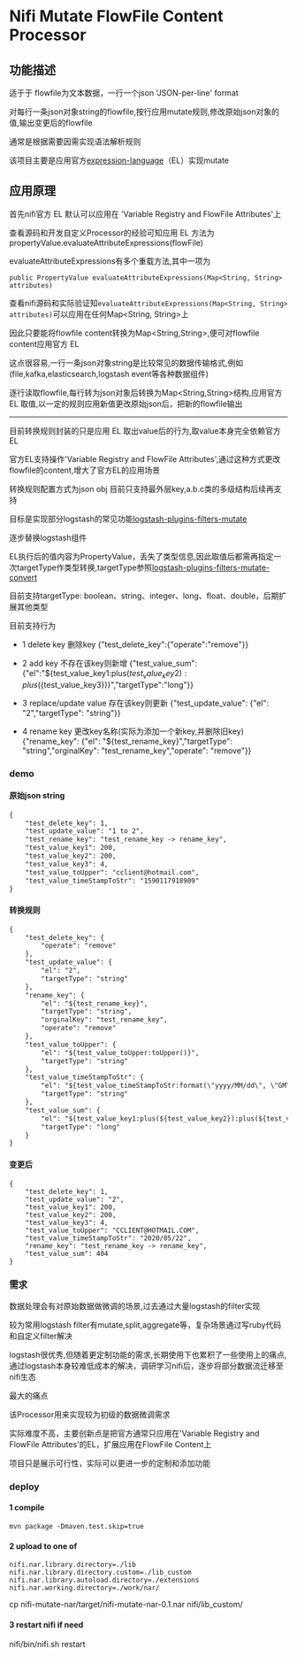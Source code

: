 Nifi Mutate FlowFile Content Processor
================================

## 功能描述

适于于 flowfile为文本数据，一行一个json 'JSON-per-line' format

对每行一条json对象string的flowfile,按行应用mutate规则,修改原始json对象的值,输出变更后的flowfile

通常是根据需要因需实现语法解析规则

该项目主要是应用官方[expression-language](http://nifi.apache.org/docs/nifi-docs/html/expression-language-guide.html)（EL）实现mutate

## 应用原理

首先nifi官方 EL 默认可以应用在 'Variable Registry and FlowFile Attributes'上

查看源码和开发自定义Processor的经验可知应用 EL 方法为propertyValue.evaluateAttributeExpressions(flowFile)

evaluateAttributeExpressions有多个重载方法,其中一项为

`public PropertyValue evaluateAttributeExpressions(Map<String, String> attributes)`

查看nifi源码和实际验证知`evaluateAttributeExpressions(Map<String, String> attributes)`可以应用在任何Map<String, String>上

因此只要能将flowfile content转换为Map<String,String>,便可对flowfile content应用官方 EL

这点很容易,一行一条json对象string是比较常见的数据传输格式,例如(file,kafka,elasticsearch,logstash event等各种数据组件)

逐行读取flowfile,每行转为json对象后转换为Map<String,String>结构,应用官方 EL 取值,以一定的规则应用新值更改原始json后，把新的flowfile输出

---

目前转换规则封装的只是应用 EL 取出value后的行为,取value本身完全依赖官方EL

官方EL支持操作\'Variable Registry and FlowFile Attributes\',通过这种方式更改flowfile的content,增大了官方EL的应用场景

转换规则配置方式为json obj 目前只支持最外层key,a.b.c类的多级结构后续再支持

目标是实现部分logstash的常见功能[logstash-plugins-filters-mutate](https://www.elastic.co/guide/en/logstash/6.3/plugins-filters-mutate.html)

逐步替换logstash组件

EL执行后的值内容为PropertyValue，丢失了类型信息,因此取值后都需再指定一次targetType作类型转换,targetType参照[logstash-plugins-filters-mutate-convert](https://www.elastic.co/guide/en/logstash/6.3/plugins-filters-mutate.html#plugins-filters-mutate-convert)

目前支持targetType: boolean、string、integer、long、float、double，后期扩展其他类型

目前支持行为

* 1 delete key 删除key {"test_delete_key":{"operate":"remove"}}

* 2 add key 不存在该key则新增 {"test_value_sum":{"el":"${test_value_key1:plus(${test_value_key2}):plus(${test_value_key3})}","targetType":"long"}}

* 3 replace/update value 存在该key则更新 {"test_update_value": {"el": "2","targetType": "string"}}

* 4 rename key 更改key名称(实际为添加一个新key,并删除旧key) {"rename_key": {"el": "${test_rename_key}","targetType": "string","orginalKey": "test_rename_key","operate": "remove"}}

### demo

#### 原始json string

```org
{
    "test_delete_key": 1,
    "test_update_value": "1 to 2",
    "test_rename_key": "test_rename_key -> rename_key",
    "test_value_key1": 200,
    "test_value_key2": 200,
    "test_value_key3": 4,
    "test_value_toUpper": "cclient@hotmail.com",
    "test_value_timeStampToStr": "1590117918909"
}
```

#### 转换规则

```org
{
    "test_delete_key": {
        "operate": "remove"
    },
    "test_update_value": {
        "el": "2",
        "targetType": "string"
    },
    "rename_key": {
        "el": "${test_rename_key}",
        "targetType": "string",
        "orginalKey": "test_rename_key",
        "operate": "remove"
    },
    "test_value_toUpper": {
        "el": "${test_value_toUpper:toUpper()}",
        "targetType": "string"
    },
    "test_value_timeStampToStr": {
        "el": "${test_value_timeStampToStr:format(\"yyyy/MM/dd\", \"GMT\")}",
        "targetType": "string"
    },
    "test_value_sum": {
        "el": "${test_value_key1:plus(${test_value_key2}):plus(${test_value_key3})}",
        "targetType": "long"
    }
}
```

#### 变更后

```mutated
{
    "test_delete_key": 1,
    "test_update_value": "2",
    "test_value_key1": 200,
    "test_value_key2": 200,
    "test_value_key3": 4,
    "test_value_toUpper": "CCLIENT@HOTMAIL.COM",
    "test_value_timeStampToStr": "2020/05/22",
    "rename_key": "test_rename_key -> rename_key",
    "test_value_sum": 404
}
```

### 需求

数据处理会有对原始数据做微调的场景,过去通过大量logstash的filter实现

较为常用logstash filter有mutate,split,aggregate等，复杂场景通过写ruby代码和自定义filter解决

logstash很优秀,但随着更定制功能的需求,长期使用下也累积了一些使用上的痛点,通过logstash本身较难低成本的解决，调研学习nifi后，逐步将部分数据流迁移至nifi生态

最大的痛点

该Processor用来实现较为初级的数据微调需求

实际难度不高，主要创新点是把官方通常只应用在'Variable Registry and FlowFile Attributes'的EL，扩展应用在FlowFile Content上

项目只是展示可行性，实际可以更进一步的定制和添加功能

### deploy

#### 1 compile

`mvn package -Dmaven.test.skip=true`

#### 2 upload to one of

```nifi
nifi.nar.library.directory=./lib
nifi.nar.library.directory.custom=./lib_custom
nifi.nar.library.autoload.directory=./extensions
nifi.nar.working.directory=./work/nar/

```

cp nifi-mutate-nar/target/nifi-mutate-nar-0.1.nar nifi/lib_custom/

#### 3 restart nifi if need

nifi/bin/nifi.sh restart

